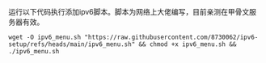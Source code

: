 运行以下代码执行添加ipv6脚本。脚本为网络上大佬编写，目前亲测在甲骨文服务器有效。

~~~shell
wget -O ipv6_menu.sh "https://raw.githubusercontent.com/8730062/ipv6-setup/refs/heads/main/ipv6_menu.sh" && chmod +x ipv6_menu.sh && ./ipv6_menu.sh
~~~


